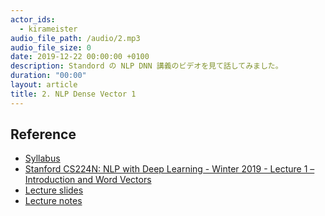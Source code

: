 ```yaml
---
actor_ids:
  - kirameister
audio_file_path: /audio/2.mp3
audio_file_size: 0
date: 2019-12-22 00:00:00 +0100
description: Standord の NLP DNN 講義のビデオを見て話してみました。
duration: "00:00"
layout: article
title: 2. NLP Dense Vector 1
---
```



## Reference
- [Syllabus](http://web.stanford.edu/class/cs224n/index.html#schedule)
- [Stanford CS224N: NLP with Deep Learning - Winter 2019 - Lecture 1 – Introduction and Word Vectors](https://www.youtube.com/watch?v=8rXD5-xhemo&list=PLoROMvodv4rOhcuXMZkNm7j3fVwBBY42z)
- [Lecture slides](http://web.stanford.edu/class/cs224n/slides/cs224n-2019-lecture01-wordvecs1.pdf)
- [Lecture notes](http://web.stanford.edu/class/cs224n/readings/cs224n-2019-notes01-wordvecs1.pdf)

